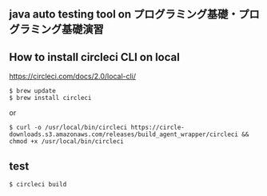 ## java auto testing tool on プログラミング基礎・プログラミング基礎演習

## How to install circleci CLI on local
https://circleci.com/docs/2.0/local-cli/
```
$ brew update
$ brew install circleci
```
or 
```
$ curl -o /usr/local/bin/circleci https://circle-downloads.s3.amazonaws.com/releases/build_agent_wrapper/circleci && chmod +x /usr/local/bin/circleci
```

## test
```
$ circleci build
```